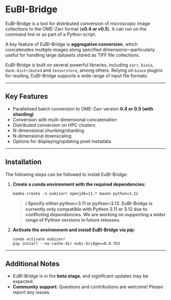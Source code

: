 # EuBI-Bridge

EuBI-Bridge is a tool for distributed conversion of microscopic image collections to the OME-Zarr format (**v0.4 or v0.5**). 
It can run on the command line or as part of a Python script.  

A key feature of EuBI-Bridge is **aggregative conversion**, which concatenates multiple images along specified dimensions—particularly 
useful for handling large datasets stored as TIFF file collections.  

EuBI-Bridge is built on several powerful libraries, including `zarr`, `bioio`, `dask-distributed` and `tensorstore`, among others. 
Relying on `bioio` plugins for reading, EuBI-Bridge supports a wide range of input file formats. 


---

## Key Features

- Parallelised batch conversion to OME-Zarr version **0.4 or 0.5 (with sharding)**
- Conversion with multi-dimensional concatenation
- Distributed conversion on HPC clusters
- N-dimensional chunking/sharding
- N-dimensional downscaling
- Options for displaying/updating pixel metadata

---

<h2>Installation</h2>

<p>The following steps can be followed to install EuBI-Bridge:</p>

<ol>
  <li>
    <p><strong>Create a conda environment with the required dependencies:</strong></p>
    <pre><code class="language-bash">mamba create -n eubizarr openjdk=11.* maven python=3.12</code></pre>
    <blockquote>
      <strong>ℹ️ Specify either python=3.11 or python=3.12.
      EuBI-Bridge is currently only compatible with Python 3.11 or 3.12 due to conflicting dependencies. We are working on supporting a wider range of Python versions in future releases.</strong>
    </blockquote>
  </li>
  <li>
    <p><strong>Activate the environment and install EuBI-Bridge via pip:</strong></p>
    <pre><code class="language-bash">conda activate eubizarr
pip install --no-cache-dir eubi-bridge==0.0.7b3</code></pre>
  </li>
</ol>
<hr>


## Additional Notes

- EuBI-Bridge is in the **beta stage**, and significant updates may be expected.
- **Community support:** Questions and contributions are welcome! Please report any issues.

